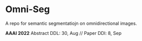 # Omni-Seg

A repo for semantic segmentatiojn on omnidirectional images.

**AAAI 2022** Abstract DDL: 30, Aug // Paper DDl: 8, Sep
